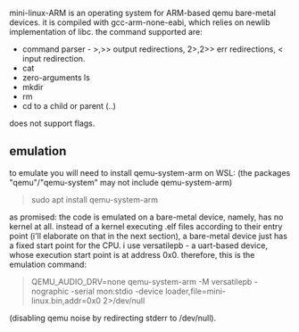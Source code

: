 mini-linux-ARM is an operating system for ARM-based qemu bare-metal devices. it is compiled with gcc-arm-none-eabi, which relies on newlib implementation of libc. the command supported are:

* command parser - >,>> output redirections, 2>,2>> err redirections, < input redirection.
* cat
* zero-arguments ls
* mkdir
* rm
* cd to a child or parent (..)

does not support flags.

## emulation
to emulate you will need to install qemu-system-arm on WSL: (the packages "qemu"/"qemu-system" may not include qemu-system-arm)

> sudo apt install qemu-system-arm 

as promised: the code is emulated on a bare-metal device, namely, has no kernel at all. 
instead of a kernel executing .elf files according to their entry point (i'll elaborate on that in the next section), a bare-metal device just has a fixed start point for the CPU. 
i use versatilepb - a uart-based device, whose execution start point is at address 0x0. therefore, this is the emulation command:

> QEMU_AUDIO_DRV=none qemu-system-arm -M versatilepb -nographic -serial mon:stdio -device loader,file=mini-linux.bin,addr=0x0 2>/dev/null

(disabling qemu noise by redirecting stderr to /dev/null).


